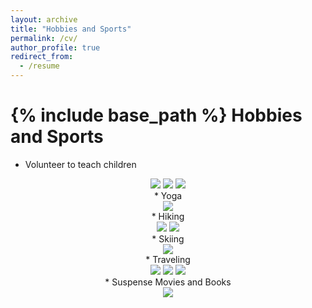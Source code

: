 ```yaml
---
layout: archive
title: "Hobbies and Sports"
permalink: /cv/
author_profile: true
redirect_from:
  - /resume
---
```


{% include base_path %}
Hobbies and Sports
==================

* Volunteer to teach children
</div>
<div align="center">
<img src="/images/vo1.JPG">
<img src="/images/vo2.JPG">
<img src="/images/vo3.JPG">
<br/>
* Yoga
</div>
<div align="center">
<img src="/images/exer.jpg">
<br/>
* Hiking
</div>
<div align="center">
<img src="/images/Hik1.JPG">
<img src="/images/IMG_7856.jpg">
<br/>
* Skiing
</div>
<div align="center">
<img src="/images/Ski.JPG">
<br/>  
* Traveling
</div>
<div align="center">
<img src="/images/Tra1.JPG">
<img src="/images/Tra2.JPG">
<img src="/images/Fish1.JPG">
<br/>
* Suspense Movies and Books
</div>
<div align="center">
<img src="/images/Book1.JPG">
<br/>
